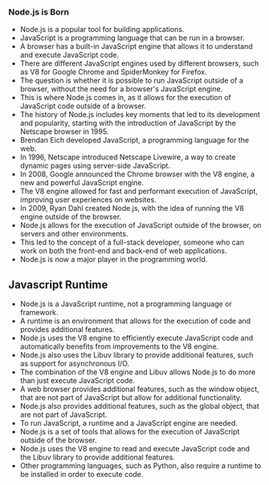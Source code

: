 ### Node.js is Born

- Node.js is a popular tool for building applications.
- JavaScript is a programming language that can be run in a browser.
- A browser has a built-in JavaScript engine that allows it to understand and execute JavaScript code.
- There are different JavaScript engines used by different browsers, such as V8 for Google Chrome and SpiderMonkey for Firefox.
- The question is whether it is possible to run JavaScript outside of a browser, without the need for a browser's JavaScript engine.
- This is where Node.js comes in, as it allows for the execution of JavaScript code outside of a browser.
- The history of Node.js includes key moments that led to its development and popularity, starting with the introduction of JavaScript by the Netscape browser in 1995.
- Brendan Eich developed JavaScript, a programming language for the web.
- In 1996, Netscape introduced Netscape Livewire, a way to create dynamic pages using server-side JavaScript.
- In 2008, Google announced the Chrome browser with the V8 engine, a new and powerful JavaScript engine.
- The V8 engine allowed for fast and performant execution of JavaScript, improving user experiences on websites.
- In 2009, Ryan Dahl created Node.js, with the idea of running the V8 engine outside of the browser.
- Node.js allows for the execution of JavaScript outside of the browser, on servers and other environments.
- This led to the concept of a full-stack developer, someone who can work on both the front-end and back-end of web applications.
- Node.js is now a major player in the programming world.

## Javascript Runtime
- Node.js is a JavaScript runtime, not a programming language or framework.
- A runtime is an environment that allows for the execution of code and provides additional features.
- Node.js uses the V8 engine to efficiently execute JavaScript code and automatically benefits from improvements to the V8 engine.
- Node.js also uses the Libuv library to provide additional features, such as support for asynchronous I/O.
- The combination of the V8 engine and Libuv allows Node.js to do more than just execute JavaScript code.
- A web browser provides additional features, such as the window object, that are not part of JavaScript but allow for additional functionality.
- Node.js also provides additional features, such as the global object, that are not part of JavaScript.
- To run JavaScript, a runtime and a JavaScript engine are needed.
- Node.js is a set of tools that allows for the execution of JavaScript outside of the browser.
- Node.js uses the V8 engine to read and execute JavaScript code and the Libuv library to provide additional features.
- Other programming languages, such as Python, also require a runtime to be installed in order to execute code.


